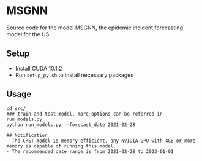 # MSGNN

Source code for the model MSGNN, the epidemic incident forecasting model for the US.

## Setup

- Install CUDA 10.1.2
- Run `setup_py.sh` to install necessary packages

## Usage

```shell
cd src/
### train and test model, more options can be referred in run_models.py
python run_models.py --forecast_date 2021-02-28

## Notification
- The CRST model is memory efficient, any NVIDIA GPU with 4GB or more memory is capable of running this model. 
- The recommended date range is from 2021-02-28 to 2023-01-01

